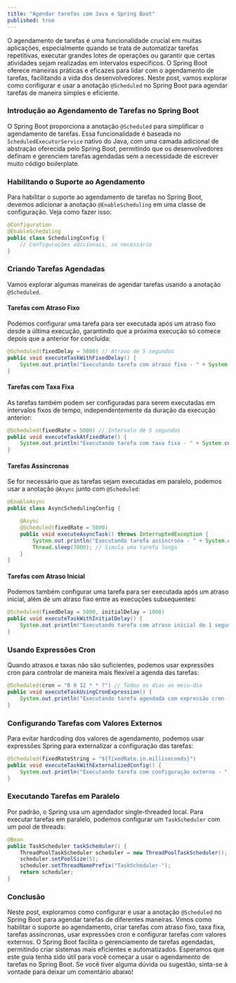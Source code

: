```yaml
---
title: "Agendar tarefas com Java e Spring Boot"
published: true
---
```

O agendamento de tarefas é uma funcionalidade crucial em muitas aplicações, especialmente quando se trata de automatizar tarefas repetitivas, executar grandes lotes de operações ou garantir que certas atividades sejam realizadas em intervalos específicos. O Spring Boot oferece maneiras práticas e eficazes para lidar com o agendamento de tarefas, facilitando a vida dos desenvolvedores. Neste post, vamos explorar como configurar e usar a anotação `@Scheduled` no Spring Boot para agendar tarefas de maneira simples e eficiente.
### Introdução ao Agendamento de Tarefas no Spring Boot
O Spring Boot proporciona a anotação `@Scheduled` para simplificar o agendamento de tarefas. Essa funcionalidade é baseada no `ScheduledExecutorService` nativo do Java, com uma camada adicional de abstração oferecida pelo Spring Boot, permitindo que os desenvolvedores definam e gerenciem tarefas agendadas sem a necessidade de escrever muito código boilerplate.
### Habilitando o Suporte ao Agendamento
Para habilitar o suporte ao agendamento de tarefas no Spring Boot, devemos adicionar a anotação `@EnableScheduling` em uma classe de configuração. Veja como fazer isso:

```java
@Configuration
@EnableScheduling
public class SchedulingConfig {
    // Configurações adicionais, se necessário
}
```

### Criando Tarefas Agendadas
Vamos explorar algumas maneiras de agendar tarefas usando a anotação `@Scheduled`.
#### Tarefas com Atraso Fixo

Podemos configurar uma tarefa para ser executada após um atraso fixo desde a última execução, garantindo que a próxima execução só comece depois que a anterior for concluída:


```java
@Scheduled(fixedDelay = 5000) // Atraso de 5 segundos
public void executeTaskWithFixedDelay() {
    System.out.println("Executando tarefa com atraso fixo - " + System.currentTimeMillis() / 1000);
}
```

#### Tarefas com Taxa Fixa

As tarefas também podem ser configuradas para serem executadas em intervalos fixos de tempo, independentemente da duração da execução anterior:


```java
@Scheduled(fixedRate = 5000) // Intervalo de 5 segundos
public void executeTaskAtFixedRate() {
    System.out.println("Executando tarefa com taxa fixa - " + System.currentTimeMillis() / 1000);
}
```

#### Tarefas Assíncronas
Se for necessário que as tarefas sejam executadas em paralelo, podemos usar a anotação `@Async` junto com `@Scheduled`:

```java
@EnableAsync
public class AsyncSchedulingConfig {

    @Async
    @Scheduled(fixedRate = 5000)
    public void executeAsyncTask() throws InterruptedException {
        System.out.println("Executando tarefa assíncrona - " + System.currentTimeMillis() / 1000);
        Thread.sleep(7000); // Simula uma tarefa longa
    }
}
```

#### Tarefas com Atraso Inicial

Podemos também configurar uma tarefa para ser executada após um atraso inicial, além de um atraso fixo entre as execuções subsequentes:


```java
@Scheduled(fixedDelay = 5000, initialDelay = 1000)
public void executeTaskWithInitialDelay() {
    System.out.println("Executando tarefa com atraso inicial de 1 segundo - " + System.currentTimeMillis() / 1000);
}
```

### Usando Expressões Cron

Quando atrasos e taxas não são suficientes, podemos usar expressões cron para controlar de maneira mais flexível a agenda das tarefas:


```java
@Scheduled(cron = "0 0 12 * * ?") // Todos os dias ao meio-dia
public void executeTaskUsingCronExpression() {
    System.out.println("Executando tarefa agendada com expressão cron - " + System.currentTimeMillis() / 1000);
}
```

### Configurando Tarefas com Valores Externos

Para evitar hardcoding dos valores de agendamento, podemos usar expressões Spring para externalizar a configuração das tarefas:


```java
@Scheduled(fixedRateString = "${fixedRate.in.milliseconds}")
public void executeTaskWithExternalizedConfig() {
    System.out.println("Executando tarefa com configuração externa - " + System.currentTimeMillis() / 1000);
}
```

### Executando Tarefas em Paralelo
Por padrão, o Spring usa um agendador single-threaded local. Para executar tarefas em paralelo, podemos configurar um `TaskScheduler` com um pool de threads:

```java
@Bean
public TaskScheduler taskScheduler() {
    ThreadPoolTaskScheduler scheduler = new ThreadPoolTaskScheduler();
    scheduler.setPoolSize(5);
    scheduler.setThreadNamePrefix("TaskScheduler-");
    return scheduler;
}
```

### Conclusão
Neste post, exploramos como configurar e usar a anotação `@Scheduled` no Spring Boot para agendar tarefas de diferentes maneiras. Vimos como habilitar o suporte ao agendamento, criar tarefas com atraso fixo, taxa fixa, tarefas assíncronas, usar expressões cron e configurar tarefas com valores externos. O Spring Boot facilita o gerenciamento de tarefas agendadas, permitindo criar sistemas mais eficientes e automatizados.
Esperamos que este guia tenha sido útil para você começar a usar o agendamento de tarefas no Spring Boot. Se você tiver alguma dúvida ou sugestão, sinta-se à vontade para deixar um comentário abaixo!
